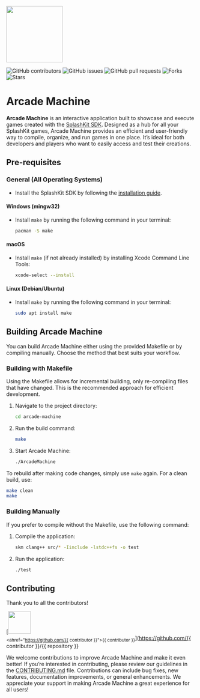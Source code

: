 <p align="left">
    <img width="150px" src="https://github.com/thoth-tech/.github/blob/main/images/splashkit.png"/>
</p>

![GitHub contributors](https://img.shields.io/github/contributors/thoth-tech/arcade-machine?label=Contributors&color=F5A623)
![GitHub issues](https://img.shields.io/github/issues/thoth-tech/arcade-machine?label=Issues&color=F5A623)
![GitHub pull requests](https://img.shields.io/github/issues-pr/thoth-tech/arcade-machine?label=Pull%20Requests&color=F5A623)
![Forks](https://img.shields.io/github/forks/thoth-tech/arcade-machine?label=Forks&color=F5A623)
![Stars](https://img.shields.io/github/stars/thoth-tech/arcade-machine?label=Stars&color=F5A623)

# Arcade Machine

**Arcade Machine** is an interactive application built to showcase and execute games created with the [SplashKit SDK](https://github.com/thoth-tech/splashkit-core). Designed as a hub for all your SplashKit games, Arcade Machine provides an efficient and user-friendly way to compile, organize, and run games in one place. It’s ideal for both developers and players who want to easily access and test their creations.

## Pre-requisites

### General (All Operating Systems)

- Install the SplashKit SDK by following the [installation guide](https://splashkit.io/installation/).

#### Windows (mingw32)

- Install `make` by running the following command in your terminal:

    ```bash
    pacman -S make
    ```

#### macOS

- Install `make` (if not already installed) by installing Xcode Command Line Tools:

    ```bash
    xcode-select --install
    ```

#### Linux (Debian/Ubuntu)

- Install `make` by running the following command in your terminal:

    ```bash
    sudo apt install make
    ```

## Building Arcade Machine

You can build Arcade Machine either using the provided Makefile or by compiling manually. Choose the method that best suits your workflow.

### Building with Makefile

Using the Makefile allows for incremental building, only re-compiling files that have changed. This is the recommended approach for efficient development.

1. Navigate to the project directory:

    ```bash
    cd arcade-machine
    ```

2. Run the build command:

    ```bash
    make
    ```

3. Start Arcade Machine:

    ```bash
    ./ArcadeMachine
    ```

To rebuild after making code changes, simply use `make` again. For a clean build, use:

```bash
make clean
make
```

### Building Manually

If you prefer to compile without the Makefile, use the following command:

1. Compile the application:

    ```bash
    skm clang++ src/* -Iinclude -lstdc++fs -o test
    ```

2. Run the application:

    ```bash
    ./test
    ```

## Contributing

Thank you to all the contributors!

[<img src="https://github.com/{{ contributor }}.png" width="60px;"/><br /><sub><ahref="https://github.com/{{ contributor }}">{{ contributor }}</a></sub>](https://github.com/{{ contributor }}/{{ repository }}

We welcome contributions to improve Arcade Machine and make it even better! If you’re interested in contributing, please review our guidelines in the [CONTRIBUTING.md](./CONTRIBUTING.md) file. Contributions can include bug fixes, new features, documentation improvements, or general enhancements. We appreciate your support in making Arcade Machine a great experience for all users!

